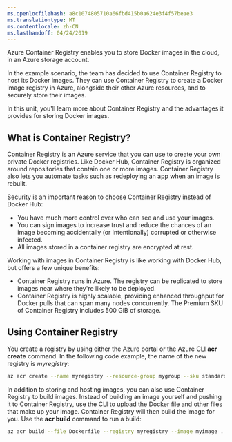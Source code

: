 ```yaml
---
ms.openlocfilehash: a8c1074805710a66fbd415b0a624e3f4f57beae3
ms.translationtype: MT
ms.contentlocale: zh-CN
ms.lasthandoff: 04/24/2019
---
```

Azure Container Registry enables you to store Docker images in the cloud, in an Azure storage account.

In the example scenario, the team has decided to use Container Registry to host its Docker images. They can use Container Registry to create a Docker image registry in Azure, alongside their other Azure resources, and to securely store their images.

In this unit, you'll learn more about Container Registry and the advantages it provides for storing Docker images.

## <a name="what-is-container-registry"></a>What is Container Registry?

Container Registry is an Azure service that you can use to create your own private Docker registries. Like Docker Hub, Container Registry is organized around repositories that contain one or more images. Container Registry also lets you automate tasks such as redeploying an app when an image is rebuilt.

Security is an important reason to choose Container Registry instead of Docker Hub:

- You have much more control over who can see and use your images.
- You can sign images to increase trust and reduce the chances of an image becoming accidentally (or intentionally) corrupted or otherwise infected.
- All images stored in a container registry are encrypted at rest.

Working with images in Container Registry is like working with Docker Hub, but offers a few unique benefits:

- Container Registry runs in Azure. The registry can be replicated to store images near where they're likely to be deployed.
- Container Registry is highly scalable, providing enhanced throughput for Docker pulls that can span many nodes concurrently. The Premium SKU of Container Registry includes 500 GiB of storage.

## <a name="using-container-registry"></a>Using Container Registry

You create a registry by using either the Azure portal or the Azure CLI **acr create** command. In the following code example, the name of the new registry is *myregistry*:

```bash
az acr create --name myregistry --resource-group mygroup --sku standard --admin-enabled true
```

In addition to storing and hosting images, you can also use Container Registry to build images. Instead of building an image yourself and pushing it to Container Registry, use the CLI to upload the Docker file and other files that make up your image. Container Registry will then build the image for you. Use the **acr build** command to run a build:

```bash
az acr build --file Dockerfile --registry myregistry --image myimage .
```